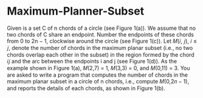 # Maximum-Planner-Subset

Given is a set C of n chords of a circle (see Figure 1(a)). We assume that no two chords of C share an endpoint. Number the endpoints of these chords from 0 to 2n − 1, clockwise around the circle (see Figure 1(c)). Let 𝑀(𝑖, 𝑗), 𝑖 ≤ 𝑗, denote the number of chords in the maximum planar subset (i.e., no two chords overlap each other in the subset) in the region formed by the chord 𝑖𝑗 and the arc between the endpoints i and j (see Figure 1(d)). As the example shown in Figure 1(a), 𝑀(2,7) = 1, 𝑀(3,3) = 0, and 𝑀(0,11) = 3. You are asked to write a program that computes the number of chords in the maximum planar subset in a circle of n chords, i.e., compute 𝑀(0,2𝑛 − 1), and reports the details of each chords, as shown in Figure 1(b).

